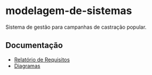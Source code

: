# modelagem-de-sistemas
Sistema de gestão para campanhas de castração popular.
## Documentação  
- [Relatório de Requisitos](/docs/RELATORIO.md)  
- [Diagramas](/docs/)  
